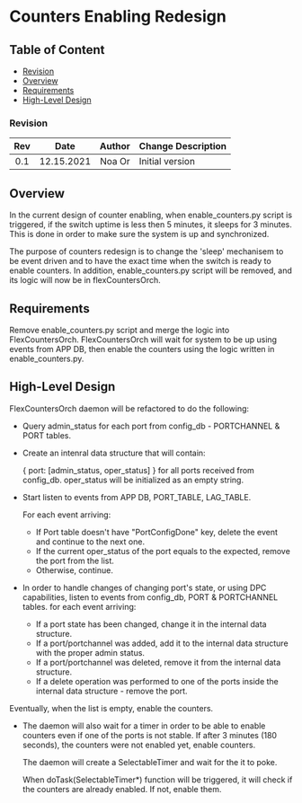 # Counters Enabling Redesign

## Table of Content

* [Revision](#revision)
* [Overview](#overview)
* [Requirements](#requirements)
* [High-Level Design](#high-level-design)


### Revision

| Rev |     Date    |       Author       | Change Description                |
|:---:|:-----------:|:------------------:|-----------------------------------|
| 0.1 |  12.15.2021 | Noa Or             | Initial version                   |


## Overview

In the current design of counter enabling, when enable_counters.py script is triggered, if the switch uptime is less then 5 minutes, it sleeps for 3 minutes. This is done in order to make sure the system is up and synchronized.

The purpose of counters redesign is to change the 'sleep' mechanisem to be event driven and to have the exact time when the switch is ready to enable counters.
In addition, enable_counters.py script will be removed, and its logic will now be in flexCountersOrch.

## Requirements

Remove enable_counters.py script and merge the logic into FlexCountersOrch.
FlexCountersOrch will wait for system to be up using events from APP DB, then enable the counters using the logic written in enable_counters.py.

## High-Level Design

FlexCountersOrch daemon will be refactored to do the following:

- Query admin_status for each port from config_db - PORTCHANNEL & PORT tables.

- Create an intenral data structure that will contain:

    { port: [admin_status, oper_status] }
    for all ports received from config_db. oper_status will be initialized as an empty string.

- Start listen to events from APP DB, PORT_TABLE, LAG_TABLE.

    For each event arriving:
    - If Port table doesn't have "PortConfigDone" key, delete the event and continue to the next one.
    - If the current oper_status of the port equals to the expected, remove the port from the list.
    - Otherwise, continue.

- In order to handle changes of changing port's state, or using DPC capabilities,
    listen to events from config_db, PORT & PORTCHANNEL tables.
    for each event arriving:

    - If a port state has been changed, change it in the internal data structure.
    - If a port/portchannel was added, add it to the internal data structure with the proper admin status.
    - If a port/portchannel was deleted, remove it from the internal data structure.
    - If a delete operation was performed to one of the ports inside the internal data structure - remove the port.

Eventually, when the list is empty, enable the counters.

- The daemon will also wait for a timer in order to be able to enable counters even if one of the ports is not stable.
If after 3 minutes (180 seconds), the counters were not enabled yet, enable counters.

    The daemon will create a SelectableTimer and wait for the it to poke.

    When doTask(SelectableTimer*) function will be triggered, it will check if the counters are already enabled.
    If not, enable them.
